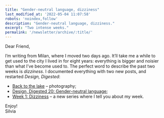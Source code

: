 ```yaml
---
title: "Gender-neutral language, dizziness"
last_modified_at: '2022-05-04 11:07:58'
robots: 'noindex,follow'
description: "Gender-neutral language, dizziness."
excerpt: "Two intense weeks."
permalink: '/newsletter/archive/:title/'
---
```

Dear Friend,

I’m writing from Milan, where I moved two days ago. It’ll take me a while to get used to the city I lived in for eight years: everything is bigger and noisier than what I’ve become used to. The perfect word to describe the past two weeks is *dizziness*. I documented everything with two new posts, and restarted *Design, Digested*:

<ul class="smd-ul">
  <li><a href="https://silviamaggidesign.com/photography/back-to-the-lake/">Back to the lake</a> – photography;</li>
  <li><a href="https://silviamaggidesign.com/design-digested/design-digested-20/">Design, Digested 20: Gender-neutral language</a>;</li>
  <li><a href="https://silviamaggidesign.com/weeknotes/weeknotes-1-dizziness/">Week 1: Dizziness</a> – a new series where I tell you about my week.</li>
</ul>

Enjoy!  
Silvia